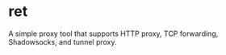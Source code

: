 # ret

A simple proxy tool that supports HTTP proxy, TCP forwarding, Shadowsocks, and tunnel proxy.

